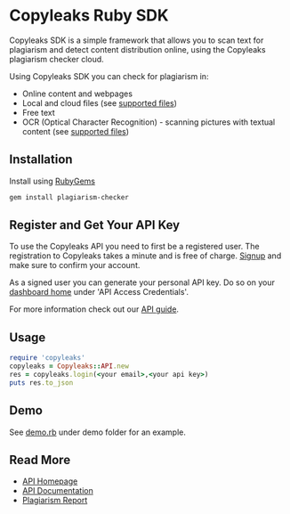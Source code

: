 # Copyleaks Ruby SDK

Copyleaks SDK is a simple framework that allows you to scan text for plagiarism and detect content distribution online, using the Copyleaks plagiarism checker cloud.

Using Copyleaks SDK you can check for plagiarism in:
* Online content and webpages
* Local and cloud files (see [supported files](https://api.copyleaks.com/documentation/specifications#2-supported-file-types))
* Free text
* OCR (Optical Character Recognition) - scanning pictures with textual content (see [supported files](https://api.copyleaks.com/documentation/specifications#6-supported-image-types-ocr))

## Installation

Install using [RubyGems](https://rubygems.org/gems/plagiarism-checker)

```bash
gem install plagiarism-checker
```

## Register and Get Your API Key
To use the Copyleaks API you need to first be a registered user. The registration to Copyleaks takes a minute and is free of charge. [Signup](https://api.copyleaks.com/?register=true) and make sure to confirm your account.

As a signed user you can generate your personal API key. Do so on your [dashboard home](https://api.copyleaks.com/dashboard/:product) under 'API Access Credentials'.

For more information check out our [API guide](https://api.copyleaks.com/documentation/v3).

## Usage
```rb
require 'copyleaks'
copyleaks = Copyleaks::API.new
res = copyleaks.login(<your email>,<your api key>)
puts res.to_json
```

## Demo
See [demo.rb](./demo/demo.rb) under demo folder for an example.
## Read More
* [API Homepage](https://api.copyleaks.com/)
* [API Documentation](https://api.copyleaks.com/documentation)
* [Plagiarism Report](https://github.com/Copyleaks/plagiarism-report)